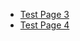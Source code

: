 -   [Test Page 3](<../New Section 2/Test Page 3.md>)
-   [Test Page 4](<../New Section 2/Test Page 4.md>)